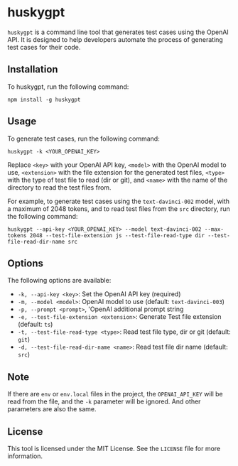 # huskygpt

`huskygpt` is a command line tool that generates test cases using the OpenAI API. It is designed to help developers automate the process of generating test cases for their code.


## Installation

To huskygpt, run the following command:

```
npm install -g huskygpt
```

## Usage

To generate test cases, run the following command:
```
huskygpt -k <YOUR_OPENAI_KEY>
```

Replace `<key>` with your OpenAI API key, `<model>` with the OpenAI model to use, `<extension>` with the file extension for the generated test files, `<type>` with the type of test file to read (dir or git), and `<name>` with the name of the directory to read the test files from.

For example, to generate test cases using the `text-davinci-002` model, with a maximum of 2048 tokens, and to read test files from the `src` directory, run the following command:

```
huskygpt --api-key <YOUR_OPENAI_KEY> --model text-davinci-002 --max-tokens 2048 --test-file-extension js --test-file-read-type dir --test-file-read-dir-name src
```

## Options

The following options are available:

- `-k, --api-key <key>`: Set the OpenAI API key (required)
- `-m, --model <model>`: OpenAI model to use (default: `text-davinci-003`)
- `-p, --prompt <prompt>`, 'OpenAI additional prompt string
- `-e, --test-file-extension <extension>`: Generate Test file extension (default: `ts`)
- `-t, --test-file-read-type <type>`: Read test file type, dir or git (default: `git`)
- `-d, --test-file-read-dir-name <name>`: Read test file dir name (default: `src`)

## Note
If there are `env` or `env.local` files in the project, the `OPENAI_API_KEY` will be read from the file, and the `-k` parameter will be ignored. And other parameters are also the same.

## License

This tool is licensed under the MIT License. See the `LICENSE` file for more information.

